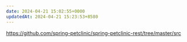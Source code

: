 ```yaml
---
date: 2024-04-21 15:02:55+0000
updatedAt: 2024-04-21 15:23:53+8580
---
```

https://github.com/spring-petclinic/spring-petclinic-rest/tree/master/src